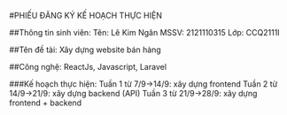 #PHIẾU ĐĂNG KÝ KẾ HOẠCH THỰC HIỆN

##Thông tin sinh viên:
	Tên: Lê Kim Ngân 
	MSSV: 2121110315
	Lớp: CCQ2111I	

##Tên đề tài: Xây dựng website bán hàng

##Công nghệ: ReactJs, Javascript, Laravel

###Kế hoạch thực hiện: 
    Tuần 1 từ 7/9->14/9: xây dựng frontend
	Tuần 2 từ 14/9->21/9: xây dựng backend (API)
	Tuần 3 từ 21/9->28/9: xây dựng frontend + backend

